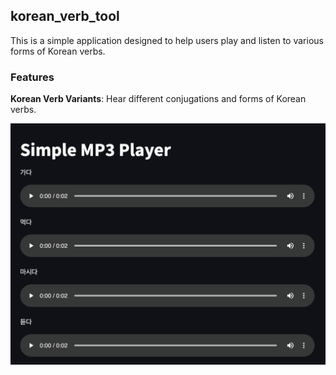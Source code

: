 ## korean_verb_tool

This is a simple application designed to help users play and listen to various forms of Korean verbs.

### Features
**Korean Verb Variants**: Hear different conjugations and forms of Korean verbs.

![alt text](readmeimg.png)